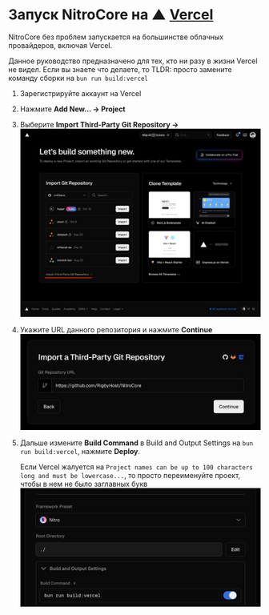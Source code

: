 # Запуск NitroCore на ▲ [Vercel](https://vercel.com)

NitroCore без проблем запускается на большинстве облачных провайдеров, включая Vercel.

Данное руководство предназначено для тех, кто ни разу в жизни Vercel не видел. Если вы знаете что делаете, то TLDR: просто замените команду сборки на `bun run build:vercel` 

1. Зарегистрируйте аккаунт на Vercel

2. Нажмите **Add New... → Project**

3. Выберите **Import Third-Party Git Repository →**
   ![](_img/img.png)

4. Укажите URL данного репозитория и нажмите **Continue**
   ![](_img/img2.png)

5. Дальше измените **Build Command** в Build and Output Settings на `bun run build:vercel`, нажмите **Deploy**.

   Если Vercel жалуется на `Project names can be up to 100 characters long and must be lowercase...`, то просто переименуйте проект, чтобы в нем не было заглавных букв
   ![](_img/img3.png)
   